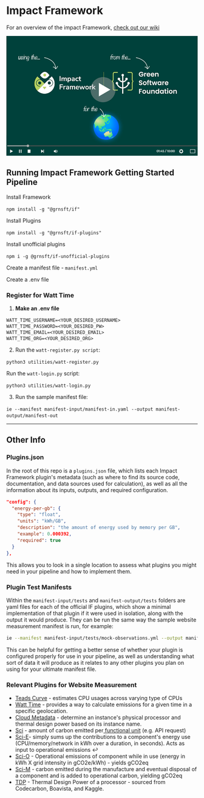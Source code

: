 # Impact Framework

For an overview of the impact Framework, [check out our wiki](https://github.com/heaversm/carbonhack-if/wiki)

[![How to use the Impact Framework from the Green Software Foundation](readme-vid-thumb.jpg)](https://www.youtube.com/watch?v=5WImTN8840E)

## Running Impact Framework Getting Started Pipeline

Install Framework

`npm install -g "@grnsft/if"`

Install Plugins

`npm install -g "@grnsft/if-plugins"`

Install unofficial plugins

`npm i -g @grnsft/if-unofficial-plugins`

Create a manifest file - `manifest.yml`

Create a .env file



### Register for Watt Time



1. **Make an .env file**

```
WATT_TIME_USERNAME=<YOUR_DESIRED_USERNAME>
WATT_TIME_PASSWORD=<YOUR_DESIRED_PW>
WATT_TIME_EMAIL=<YOUR_DESIRED_EMAIL>
WATT_TIME_ORG=<YOUR_DESIRED_ORG>
```

2. Run the `watt-register.py script`:

`python3 utilities/watt-register.py`

Run the `watt-login.py` script:

`python3 utilities/watt-login.py`

3. Run the sample manifest file:

`ie --manifest manifest-input/manifest-in.yaml --output manifest-output/manifest-out`


---

## Other Info

### Plugins.json

In the root of this repo is a `plugins.json` file, which lists each Impact Framework plugin's metadata (such as where to find its source code, documentation, and data sources used for calculation), as well as all the information about its inputs, outputs, and required configuration.

```json
"config": {
  "energy-per-gb": {
    "type": "float",
    "units": "kWh/GB",
    "description": "the amount of energy used by memory per GB",
    "example": 0.000392,
    "required": true
  }
},
```

This allows you to look in a single location to assess what plugins you might need in your pipeline and how to implement them.

### Plugin Test Manifests

Within the `manifest-input/tests` and `manifest-output/tests` folders are yaml files for each of the official IF plugins, which show a minimal implementation of that plugin if it were used in isolation, along with the output it would produce. They can be run the same way the sample website measurement manifest is run, for example:

```bash
ie --manifest manifest-input/tests/mock-observations.yml --output manifest-output/tests/mock-observations-out
```

This can be helpful for getting a better sense of whether your plugin is configured properly for use in your pipeline, as well as understanding what sort of data it will produce as it relates to any other plugins you plan on using for your ultimate manifest file.

### Relevant Plugins for Website Measurement

* [Teads Curve](https://github.com/Green-Software-Foundation/if-unofficial-plugins/blob/main/src/lib/teads-curve/README.md) - estimates CPU usages across varying type of CPUs
* [Watt Time](https://github.com/Green-Software-Foundation/if-unofficial-plugins/blob/main/src/lib/watt-time/README.md) - provides a way to calculate emissions for a given time in a specific geolocation.
* [Cloud Metadata](https://github.com/Green-Software-Foundation/if-plugins/blob/main/src/lib/cloud-metadata/README.md) - determine an instance's physical processor and thermal design power based on its instance name.
* [Sci](https://github.com/Green-Software-Foundation/if-plugins/blob/main/src/lib/sci/README.md) - amount of carbon emitted per[ functional unit](https://sci-guide.greensoftware.foundation/R/) (e.g. API request)
* [Sci-E](https://github.com/Green-Software-Foundation/if-plugins/blob/main/src/lib/sci-e/README.md)- simply sums up the contributions to a component's energy use (CPU/memory/network in kWh over a duration, in seconds). Acts as input to operational emissions ↩️
* [Sci-O](https://github.com/Green-Software-Foundation/if-plugins/blob/main/src/lib/sci-o/README.md) - Operational emissions of component while in use (energy in kWh X grid intensity in gCO2e/kWh) - yields gCO2eq
* [Sci-M](https://github.com/Green-Software-Foundation/if-plugins/blob/main/src/lib/sci-m/README.md) - carbon emitted during the manufacture and eventual disposal of a component and is added to operational carbon, yielding gCO2eq
* [TDP](https://github.com/Green-Software-Foundation/if-plugins/blob/main/src/lib/tdp-finder/README.md) - Thermal Design Power of a processor - sourced from Codecarbon, Boavista, and Kaggle.
